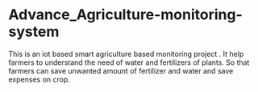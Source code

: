 # Advance_Agriculture-monitoring-system
This is an iot based smart agriculture based monitoring project .
It help farmers to understand the need of water and fertilizers of plants. So that farmers can save unwanted amount of fertilizer and water and save expenses on crop.
